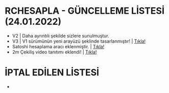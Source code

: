 # RCHESAPLA - GÜNCELLEME LİSTESİ (24.01.2022)

- V2 | Daha ayrıntılı şekilde sizlere sunulmuştur.
- V3 | V1 sürümünün yeni arayüzü şeklinde tasarlanmıştır! | [Tıkla!](https://fatihcelikofficialtr.github.io/rchesapla/v3)
- Satoshi hesaplama aracı eklenmiştir. | [Tıkla!](https://fatihcelikofficialtr.github.io/rchesapla/satoshihesapla/)
- 2m Çekiliş video tanıtımı eklendi! | [Tıkla!](https://fatihcelikofficialtr.github.io/rchesapla/v2/2m/)


# İPTAL EDİLEN LİSTESİ

- 
